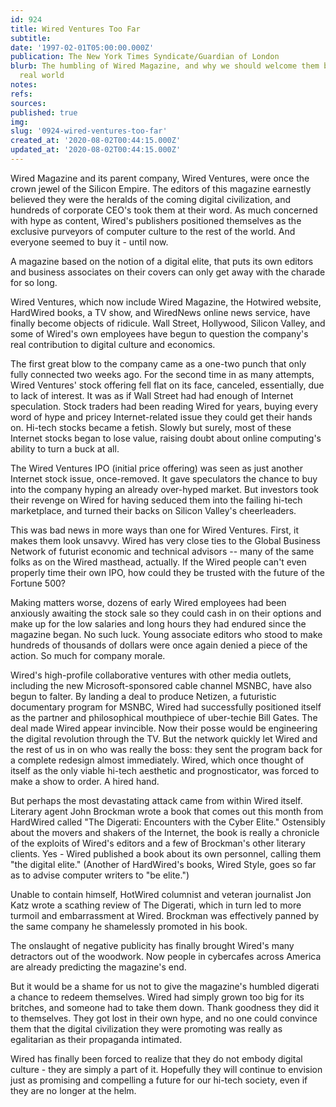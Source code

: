```yaml
---
id: 924
title: Wired Ventures Too Far
subtitle: 
date: '1997-02-01T05:00:00.000Z'
publication: The New York Times Syndicate/Guardian of London
blurb: The humbling of Wired Magazine, and why we should welcome them back into the
  real world
notes: 
refs: 
sources: 
published: true
img: 
slug: '0924-wired-ventures-too-far'
created_at: '2020-08-02T00:44:15.000Z'
updated_at: '2020-08-02T00:44:15.000Z'
---
```

Wired Magazine and its parent company, Wired Ventures, were once the crown jewel of the Silicon Empire. The editors of this magazine earnestly believed they were the heralds of the coming digital civilization, and hundreds of corporate CEO's took them at their word. As much concerned with hype as content, Wired's publishers positioned themselves as the exclusive purveyors of computer culture to the rest of the world. And everyone seemed to buy it - until now.

A magazine based on the notion of a digital elite, that puts its own editors and business associates on their covers can only get away with the charade for so long.

Wired Ventures, which now include Wired Magazine, the Hotwired website, HardWired books, a TV show, and WiredNews online news service, have finally become objects of ridicule. Wall Street, Hollywood, Silicon Valley, and some of Wired's own employees have begun to question the company's real contribution to digital culture and economics.

The first great blow to the company came as a one-two punch that only fully connected two weeks ago. For the second time in as many attempts, Wired Ventures' stock offering fell flat on its face, canceled, essentially, due to lack of interest. It was as if Wall Street had had enough of Internet speculation. Stock traders had been reading Wired for years, buying every word of hype and pricey Internet-related issue they could get their hands on. Hi-tech stocks became a fetish. Slowly but surely, most of these Internet stocks began to lose value, raising doubt about online computing's ability to turn a buck at all.

The Wired Ventures IPO (initial price offering) was seen as just another Internet stock issue, once-removed. It gave speculators the chance to buy into the company hyping an already over-hyped market. But investors took their revenge on Wired for having seduced them into the failing hi-tech marketplace, and turned their backs on Silicon Valley's cheerleaders.

This was bad news in more ways than one for Wired Ventures. First, it makes them look unsavvy. Wired has very close ties to the Global Business Network of futurist economic and technical advisors -- many of the same folks as on the Wired masthead, actually. If the Wired people can't even properly time their own IPO, how could they be trusted with the future of the Fortune 500?

Making matters worse, dozens of early Wired employees had been anxiously awaiting the stock sale so they could cash in on their options and make up for the low salaries and long hours they had endured since the magazine began. No such luck. Young associate editors who stood to make hundreds of thousands of dollars were once again denied a piece of the action. So much for company morale.

Wired's high-profile collaborative ventures with other media outlets, including the new Microsoft-sponsored cable channel MSNBC, have also begun to falter. By landing a deal to produce Netizen, a futuristic documentary program for MSNBC, Wired had successfully positioned itself as the partner and philosophical mouthpiece of uber-techie Bill Gates. The deal made Wired appear invincible. Now their posse would be engineering the digital revolution through the TV. But the network quickly let Wired and the rest of us in on who was really the boss: they sent the program back for a complete redesign almost immediately. Wired, which once thought of itself as the only viable hi-tech aesthetic and prognosticator, was forced to make a show to order. A hired hand.

But perhaps the most devastating attack came from within Wired itself. Literary agent John Brockman wrote a book that comes out this month from HardWired called "The Digerati: Encounters with the Cyber Elite." Ostensibly about the movers and shakers of the Internet, the book is really a chronicle of the exploits of Wired's editors and a few of Brockman's other literary clients. Yes - Wired published a book about its own personnel, calling them "the digital elite." (Another of HardWired's books, Wired Style, goes so far as to advise computer writers to "be elite.")

Unable to contain himself, HotWired columnist and veteran journalist Jon Katz wrote a scathing review of The Digerati, which in turn led to more turmoil and embarrassment at Wired. Brockman was effectively panned by the same company he shamelessly promoted in his book.

The onslaught of negative publicity has finally brought Wired's many detractors out of the woodwork. Now people in cybercafes across America are already predicting the magazine's end.

But it would be a shame for us not to give the magazine's humbled digerati a chance to redeem themselves. Wired had simply grown too big for its britches, and someone had to take them down. Thank goodness they did it to themselves. They got lost in their own hype, and no one could convince them that the digital civilization they were promoting was really as egalitarian as their propaganda intimated.

Wired has finally been forced to realize that they do not embody digital culture - they are simply a part of it. Hopefully they will continue to envision just as promising and compelling a future for our hi-tech society, even if they are no longer at the helm.
